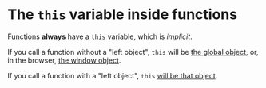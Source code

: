 
The ``this`` variable inside functions
======================================

Functions **always** have a ``this`` variable, which is *implicit*.

If you call a function without a "left object", ``this`` will be [the global object](https://github.com/full-stack-bcn/samples/blob/master/javascript/functions/this/this-no-left-object.js), or, in the browser, [the window object](https://github.com/full-stack-bcn/samples/blob/master/javascript/functions/this/this-no-left-object-browser.js).

If you call a function with a "left object", ``this`` [will be that object](https://github.com/full-stack-bcn/samples/blob/master/javascript/functions/this/this-left-object.js).

